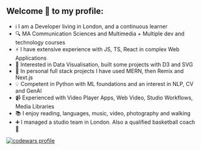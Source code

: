 ## Welcome 👋 to my profile:
- ℹ️ I am a Developer living in London, and a continuous learner
- 🔍 MA Communication Sciences and Multimedia + Multiple dev and technology courses
- ⚡ I have extensive experience with JS, TS, React in complex Web Applications
- 🌱 Interested in Data Visualisation, built some projects with D3 and SVG
- 🌱 In personal full stack projects I have used MERN, then Remix and Next.js
- 💡 Competent in Python with ML foundations and an interest in NLP, CV and GenAI
- 📹 Experienced with Video Player Apps, Web Video, Studio Workflows, Media Libraries
- 📚 I enjoy reading, languages, music, video, photography and walking
- ➕ I managed a studio team in London. Also a qualified basketball coach 🏀
<p>
    <a href="https://www.codewars.com/users/tekami" target="_blank" rel="noreferrer">
        <img src="https://www.codewars.com/users/tekami/badges/micro" alt="codewars profile"/>
    </a>
</p>

<!--
**kinolag/kinolag** is a ✨ _special_ ✨ repository because its `README.md` (this file) appears on your GitHub profile.

Here are some ideas to get you started:

- 🔭 I’m currently working on ...
- 🌱 I’m currently learning ...
- 👯 I’m looking to collaborate on ...
- 🤔 I’m looking for help with ...
- 💬 Ask me about ...
- 📫 How to reach me: ...
- 😄 Pronouns: ...
- ⚡ Fun fact: ...
-->
